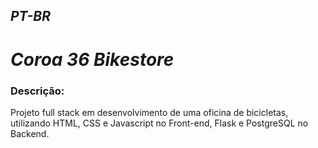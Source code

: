 ## *PT-BR*

# ***Coroa 36 Bikestore***


### Descrição:

Projeto full stack em desenvolvimento de uma oficina de bicicletas, utilizando HTML, CSS e Javascript no Front-end, Flask e PostgreSQL no Backend.

